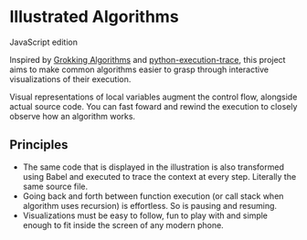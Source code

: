 # Illustrated Algorithms
JavaScript edition

Inspired by [Grokking Algorithms](https://www.manning.com/books/grokking-algorithms) and [python-execution-trace](https://github.com/mihneadb/python-execution-trace), this project aims to make common algorithms easier to grasp through interactive visualizations of their execution.

Visual representations of local variables augment the control flow, alongside actual source code. You can fast foward and rewind the execution to closely observe how an algorithm works.

## Principles

- The same code that is displayed in the illustration is also transformed using Babel and executed to trace the context at every step. Literally the same source file.
- Going back and forth between function execution (or call stack when algorithm uses recursion) is effortless. So is pausing and resuming.
- Visualizations must be easy to follow, fun to play with and simple enough to fit inside the screen of any modern phone.
